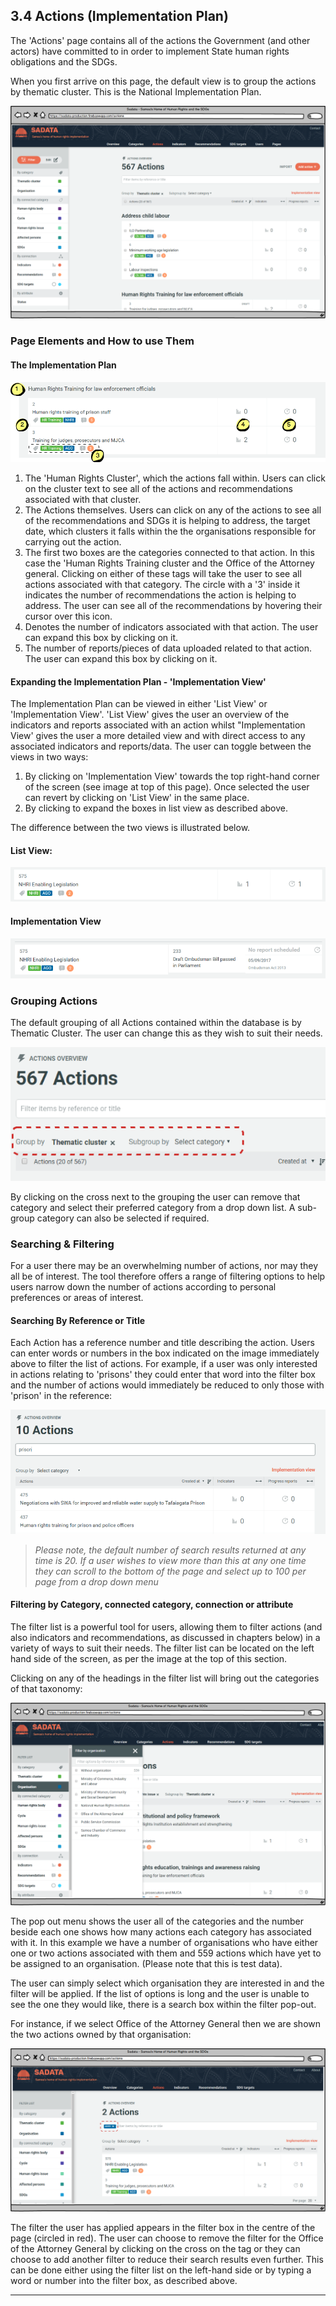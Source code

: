 ## 3.4 Actions (Implementation Plan)

The 'Actions' page contains all of the actions the Government (and other actors) have committed to in order to implement State human rights obligations and the SDGs.

When you first arrive on this page, the default view is to group the actions by thematic cluster. This is the National Implementation Plan.

![](../assets/Actions.png)

### Page Elements and How to use Them

#### The Implementation Plan

![](../assets/imp_plan_breakdown_2.png)

1. The 'Human Rights Cluster', which the actions fall within. Users can click on the cluster text to see all of the actions and recommendations associated with that cluster.
2. The Actions themselves. Users can click on any of the actions to see all of the recommendations and SDGs it is helping to address, the target date, which clusters it falls within the the organisations responsible for carrying out the action.
3. The first two boxes are the categories connected to that action. In this case the 'Human Rights Training cluster and the Office of the Attorney general. Clicking on either of these tags will take the user to see all actions associated with that category. The circle with a '3' inside it indicates the number of recommendations the action is helping to address. The user can see all of the recommendations by hovering their cursor over this icon.
4. Denotes the number of indicators associated with that action. The user can expand this box by clicking on it.
5. The number of reports/pieces of data uploaded related to that action. The user can expand this box by clicking on it.

#### Expanding the Implementation Plan - 'Implementation View'

The Implementation Plan can be viewed in either 'List View' or 'Implementation View'. 'List View' gives the user an overview of the indicators and reports associated with an action whilst "Implementation View' gives the user a more detailed view and with direct access to any associated indicators and reports/data.  The user can toggle between the views in two ways:

1. By clicking on 'Implementation View' towards the top right-hand corner of the screen (see image at top of this page). Once selected the user can revert by clicking on 'List View' in the same place.
2. By clicking to expand the boxes in list view as described above.

The difference between the two views is illustrated below.

#### List View:

![](../assets/List_View.png)

#### Implementation View

![](../assets/Imp_View.png)

### Grouping Actions

The default grouping of all Actions contained within the database is by Thematic Cluster. The user can change this as they wish to suit their needs.

![](../assets/Actions_grouping.png)

By clicking on the cross next to the grouping the user can remove that category and select their preferred category from a drop down list. A sub-group category can also be selected if required.

### Searching & Filtering

For a user there may be an overwhelming number of actions, nor may they all be of interest. The tool therefore offers a range of filtering options to help users narrow down the number of actions according to personal preferences or areas of interest.

#### Searching By Reference or Title

Each Action has a reference number and title describing the action. Users can enter words or numbers in the box indicated on the image immediately above to filter the list of actions. For example, if a user was only interested in actions relating to 'prisons' they could enter that word into the filter box and the number of actions would immediately be reduced to only those with 'prison' in the reference:

![](../assets/Keyword_filter.png)

> _Please note, the default number of search results returned at any time is 20. If a user wishes to view more than this at any one time they can scroll to the bottom of the page and select up to 100 per page from a drop down menu_

#### Filtering by Category, connected category, connection or attribute

The filter list is a powerful tool for users, allowing them to filter actions (and also indicators and recommendations, as discussed in chapters below) in a variety of ways to suit their needs. The filter list can be located on the left hand side of the screen, as per the image at the top of this section.

Clicking on any of the headings in the filter list will bring out the categories of that taxonomy:

![](../assets/Filter_list.png)

The pop out menu shows the user all of the categories and the number beside each one shows how many actions each category has associated with it. In this example we have a number of organisations who have either one or two actions associated with them and 559 actions which have yet to be assigned to an organisation. (Please note that this is test data).

The user can simply select which organisation they are interested in and the filter will be applied. If the list of options is long and the user is unable to see the one they would like, there is a search box within the filter pop-out.

For instance, if we select Office of the Attorney General then we are shown the two actions owned by that organisation:

![](../assets/AGO_Actions.png)

The filter the user has applied appears in the filter box in the centre of the page (circled in red). The user can choose to remove the filter for the Office of the Attorney General by clicking on the cross on the tag or they can choose to add another filter to reduce their search results even further. This can be done either using the filter list on the left-hand side or by typing a word or number into the filter box, as described above.

---
